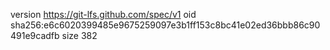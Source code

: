 version https://git-lfs.github.com/spec/v1
oid sha256:e6c6020399485e9675259097e3b1ff153c8bc41e02ed36bbb86c90491e9cadfb
size 382
